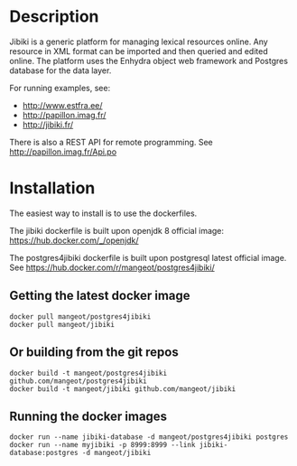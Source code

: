 Description
=============

Jibiki is a generic platform for managing lexical resources online.
Any resource in XML format can be imported and then queried and edited online.
The platform uses the Enhydra object web framework and Postgres database for the data layer.

For running examples, see:
- http://www.estfra.ee/
- http://papillon.imag.fr/
- http://jibiki.fr/

There is also a REST API for remote programming. See
http://papillon.imag.fr/Api.po

Installation
=============

The easiest way to install is to use the dockerfiles.

The jibiki dockerfile is built upon openjdk 8 official image: https://hub.docker.com/_/openjdk/

The postgres4jibiki dockerfile is built upon postgresql latest official image.
See https://hub.docker.com/r/mangeot/postgres4jibiki/

Getting the latest docker image
-------------
    docker pull mangeot/postgres4jibiki
    docker pull mangeot/jibiki

Or building from the git repos
-------------
    docker build -t mangeot/postgres4jibiki github.com/mangeot/postgres4jibiki
    docker build -t mangeot/jibiki github.com/mangeot/jibiki

Running the docker images
-------------
    docker run --name jibiki-database -d mangeot/postgres4jibiki postgres
    docker run --name myjibiki -p 8999:8999 --link jibiki-database:postgres -d mangeot/jibiki
